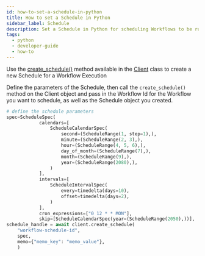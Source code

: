 ```yaml
---
id: how-to-set-a-schedule-in-python
title: How to set a Schedule in Python
sidebar_label: Schedule
description: Set a Schedule in Python for scheduling Workflows to be run at specific times in the future.
tags:
  - python
  - developer-guide
  - how-to
---
```


Use the [create_schedule()](https://python.temporal.io/temporalio.client.Client.html#create_schedule) method available in the [Client](https://python.temporal.io/temporalio.client.Client.html) class to create a new Schedule for a Workflow Execution

Define the parameters of the Schedule, then call the `create_schedule()` method on the Client object and pass in the Workflow Id for the Workflow you want to schedule, as well as the Schedule object you created.

```python
# define the schedule parameters
spec=ScheduleSpec(
            calendars=[
                ScheduleCalendarSpec(
                    second=(ScheduleRange(1, step=1),),
                    minute=(ScheduleRange(2, 3),),
                    hour=(ScheduleRange(4, 5, 6),),
                    day_of_month=(ScheduleRange(7),),
                    month=(ScheduleRange(9),),
                    year=(ScheduleRange(2080),),
                )
            ],
            intervals=[
                ScheduleIntervalSpec(
                    every=timedelta(days=10),
                    offset=timedelta(days=2),
                )
            ],
            cron_expressions=["0 12 * * MON"],
            skip=[ScheduleCalendarSpec(year=(ScheduleRange(2050),))],
schedule_handle = await client.create_schedule(
    "workflow-schedule-id",
    spec,
    memo={"memo_key": "memo_value"},
    )
```
